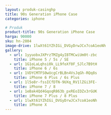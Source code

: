 ```yaml
---
layout: produk-casinghp
title: 90s Generation iPhone Case
categories: iphone

# Produk
product-title: 90s Generation iPhone Case
harga: 90000
sku: hn-2804
image-drive: 1lwXt61YZhIGi_DVGyDrwJCx7coA1eoNh
gallery:
  - url: 1yyuobxJXPrzTMZg4yIBTMCwiUm0t-zbc
    title: iPhone 5 / 5s / SE
  - url: 1G1oLaLqhsi0k_LL9foXf0F_SJlc7B9tH
    title: iPhone 6 / 6s
  - url: 1VDYCMTFS0wUcgCrBLBn4VsJqGh-RQq8s
    title: iPhone 6 Plus / 6s Plus
  - url: 1l5o8r-fssICfDTN-9UXq_RV1lZGi3FE-
    title: iPhone 7 / 8
  - url: 1eBak4Qd4GqoqR863b_pxREoIDZx3rGUK
    title: iPhone 7 Plus / 8 Plus
  - url: 1lwXt61YZhIGi_DVGyDrwJCx7coA1eoNh
    title: iPhone X
---
```


